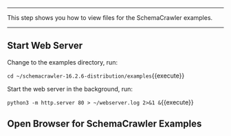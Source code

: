 -----

This step shows you how to view files for the SchemaCrawler examples.

-----

## Start Web Server

Change to the examples directory, run:

`cd ~/schemacrawler-16.2.6-distribution/examples`{{execute}}

Start the web server in the background, run:

`python3 -m http.server 80 > ~/webserver.log 2>&1 &`{{execute}}

## Open Browser for SchemaCrawler Examples

